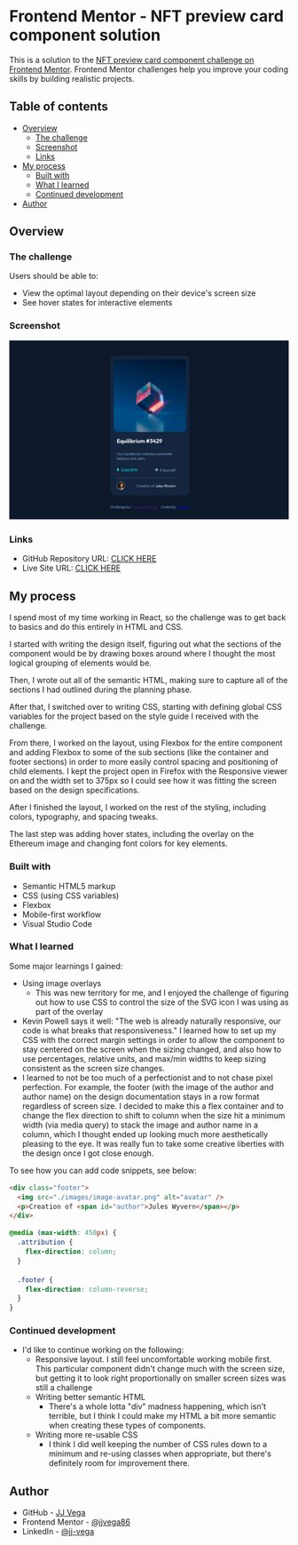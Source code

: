 # Frontend Mentor - NFT preview card component solution

This is a solution to the [NFT preview card component challenge on Frontend Mentor](https://www.frontendmentor.io/challenges/nft-preview-card-component-SbdUL_w0U). Frontend Mentor challenges help you improve your coding skills by building realistic projects.

## Table of contents

- [Overview](#overview)
  - [The challenge](#the-challenge)
  - [Screenshot](#screenshot)
  - [Links](#links)
- [My process](#my-process)
  - [Built with](#built-with)
  - [What I learned](#what-i-learned)
  - [Continued development](#continued-development)
- [Author](#author)

## Overview

### The challenge

Users should be able to:

- View the optimal layout depending on their device's screen size
- See hover states for interactive elements

### Screenshot

![](./images/final-result.png)

### Links

- GitHub Repository URL: [CLICK HERE](https://github.com/jjvega86/nft-preview-card-component-main.git)
- Live Site URL: [CLICK HERE](https://jjvega-nft-card-component.netlify.app/)

## My process

I spend most of my time working in React, so the challenge was to get back to basics and do this entirely in HTML and CSS.

I started with writing the design itself, figuring out what the sections of the component would be by drawing boxes around where I thought the most logical grouping of elements would be.

Then, I wrote out all of the semantic HTML, making sure to capture all of the sections I had outlined during the planning phase.

After that, I switched over to writing CSS, starting with defining global CSS variables for the project based on the style guide I received with the challenge.

From there, I worked on the layout, using Flexbox for the entire component and adding Flexbox to some of the sub sections (like the container and footer sections) in order to more easily control spacing and positioning of child elements. I kept the project open in Firefox with the Responsive viewer on and the width set to 375px so I could see how it was fitting the screen based on the design specifications.

After I finished the layout, I worked on the rest of the styling, including colors, typography, and spacing tweaks.

The last step was adding hover states, including the overlay on the Ethereum image and changing font colors for key elements.

### Built with

- Semantic HTML5 markup
- CSS (using CSS variables)
- Flexbox
- Mobile-first workflow
- Visual Studio Code

### What I learned

Some major learnings I gained:

- Using image overlays
  - This was new territory for me, and I enjoyed the challenge of figuring out how to use CSS to control the size of the SVG icon I was using as part of the overlay
- Kevin Powell says it well: "The web is already naturally responsive, our code is what breaks that responsiveness." I learned how to set up my CSS with the correct margin settings in order to allow the component to stay centered on the screen when the sizing changed, and also how to use percentages, relative units, and max/min widths to keep sizing consistent as the screen size changes.
- I learned to not be too much of a perfectionist and to not chase pixel perfection. For example, the footer (with the image of the author and author name) on the design documentation stays in a row format regardless of screen size. I decided to make this a flex container and to change the flex direction to shift to column when the size hit a minimum width (via media query) to stack the image and author name in a column, which I thought ended up looking much more aesthetically pleasing to the eye. It was really fun to take some creative liberties with the design once I got close enough.

To see how you can add code snippets, see below:

```html
<div class="footer">
  <img src="./images/image-avatar.png" alt="avatar" />
  <p>Creation of <span id="author">Jules Wyvern</span></p>
</div>
```

```css
@media (max-width: 450px) {
  .attribution {
    flex-direction: column;
  }

  .footer {
    flex-direction: column-reverse;
  }
}
```

### Continued development

- I'd like to continue working on the following:
  - Responsive layout. I still feel uncomfortable working mobile first. This particular component didn't change much with the screen size, but getting it to look right proportionally on smaller screen sizes was still a challenge
  - Writing better semantic HTML
    - There's a whole lotta "div" madness happening, which isn't terrible, but I think I could make my HTML a bit more semantic when creating these types of components.
  - Writing more re-usable CSS
    - I think I did well keeping the number of CSS rules down to a minimum and re-using classes when appropriate, but there's definitely room for improvement there.

## Author

- GitHub - [JJ Vega](https://github.com/jjvega86)
- Frontend Mentor - [@jjvega86](https://www.frontendmentor.io/profile/jjvega86)
- LinkedIn - [@jj-vega](https://www.linkedin.com/in/jj-vega/)

